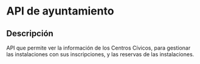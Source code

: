 # API de ayuntamiento

## Descripción

API que permite ver la información de los Centros Cívicos, para gestionar las instalaciones con sus inscripciones, y las reservas de las instalaciones.
